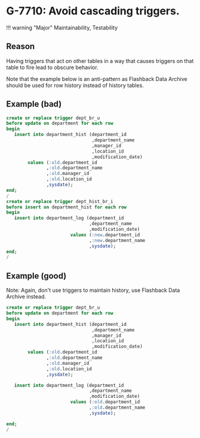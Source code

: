 # G-7710: Avoid cascading triggers.

!!! warning "Major"
    Maintainability, Testability

## Reason

Having triggers that act on other tables in a way that causes triggers on that table to fire lead to obscure behavior. 

Note that the example below is an anti-pattern as Flashback Data Archive should be used for row history instead of history tables.

## Example (bad)

```sql
create or replace trigger dept_br_u
before update on department for each row
begin
   insert into department_hist (department_id
                                ,department_name
                                ,manager_id
                                ,location_id
                                ,modification_date) 
        values (:old.department_id
               ,:old.department_name
               ,:old.manager_id
               ,:old.location_id
               ,sysdate);
end;
/ 
create or replace trigger dept_hist_br_i
before insert on department_hist for each row
begin
   insert into department_log (department_id
                               ,department_name
                               ,modification_date) 
                        values (:new.department_id
                               ,:new.department_name
                               ,sysdate);
end;
/
```

## Example (good)
Note: Again, don't use triggers to maintain history, use Flashback Data Archive instead.

```sql
create or replace trigger dept_br_u
before update on department for each row
begin
   insert into department_hist (department_id
                                ,department_name
                                ,manager_id
                                ,location_id
                                ,modification_date) 
        values (:old.department_id
               ,:old.department_name
               ,:old.manager_id
               ,:old.location_id
               ,sysdate);

   insert into department_log (department_id
                               ,department_name
                               ,modification_date) 
                        values (:old.department_id
                               ,:old.department_name
                               ,sysdate);

end;
/
```
